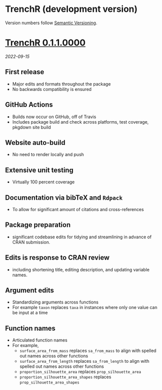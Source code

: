 # TrenchR (development version)

Version numbers follow [Semantic Versioning](https://semver.org/).

# [TrenchR 0.1.1.0000](https://github.com/trenchproject/TrenchR/releases/tag/v0.1.1.0000)
*2022-09-15*

## First release
* Major edits and formats throughout the package
* No backwards compatibility is ensured 

## GitHub Actions
* Builds now occur on GitHub, off of Travis
* Includes package build and check across platforms, test coverage, pkgdown site build

## Website auto-build
* No need to render locally and push

## Extensive unit testing
* Virtually 100 percent coverage

## Documentation via bibTeX and `Rdpack`
* To allow for significant amount of citations and cross-references

## Package preparation
* significant codebase edits for tidying and streamlining in advance of CRAN submission.

## Edits is response to CRAN review
* including shortening title, editing description, and updating variable names.

## Argument edits
* Standardizing arguments across functions
* For example `taxon` replaces `taxa` in instances where only one value can be input at a time

## Function names
* Articulated function names
* For example,
  * `surface_area_from_mass` replaces `sa_from_mass` to align with spelled out names across other functions
  * `surface_area_from_length` replaces `sa_from_length` to align with spelled out names across other functions
  * `proportion_silhouette_area` replaces `prop_silhouette_area` 
  * `proportion_silhouette_area_shapes` replaces `prop_silhouette_area_shapes` 